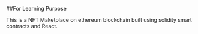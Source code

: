 ##For Learning Purpose


This is a NFT Maketplace on ethereum blockchain built using solidity smart contracts and React.

